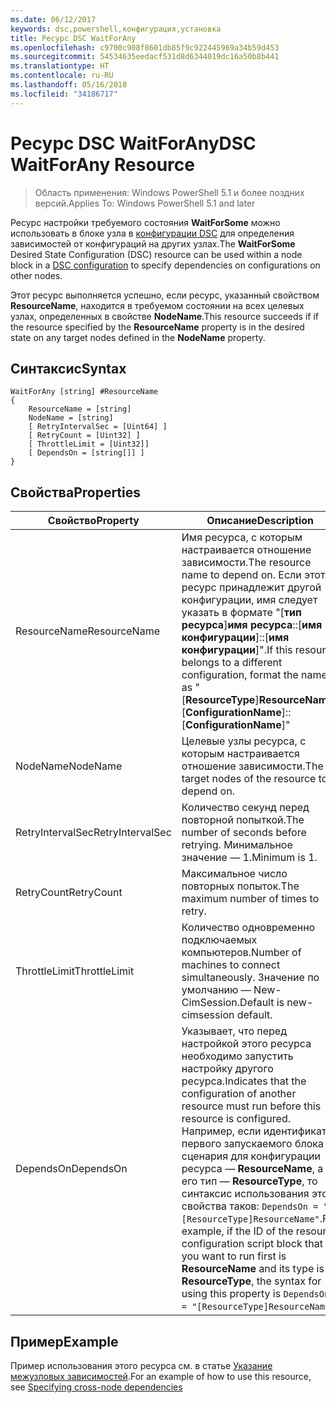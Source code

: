 ```yaml
---
ms.date: 06/12/2017
keywords: dsc,powershell,конфигурация,установка
title: Ресурс DSC WaitForAny
ms.openlocfilehash: c9700c908f8601db85f9c922445969a34b59d453
ms.sourcegitcommit: 54534635eedacf531d8d6344019dc16a50b8b441
ms.translationtype: HT
ms.contentlocale: ru-RU
ms.lasthandoff: 05/16/2018
ms.locfileid: "34186717"
---
```

# <a name="dsc-waitforany-resource"></a><span data-ttu-id="a98f6-103">Ресурс DSC WaitForAny</span><span class="sxs-lookup"><span data-stu-id="a98f6-103">DSC WaitForAny Resource</span></span>

> <span data-ttu-id="a98f6-104">Область применения: Windows PowerShell 5.1 и более поздних версий.</span><span class="sxs-lookup"><span data-stu-id="a98f6-104">Applies To: Windows PowerShell 5.1 and later</span></span>

<span data-ttu-id="a98f6-105">Ресурс настройки требуемого состояния **WaitForSome** можно использовать в блоке узла в [конфигурации DSC](configurations.md) для определения зависимостей от конфигураций на других узлах.</span><span class="sxs-lookup"><span data-stu-id="a98f6-105">The **WaitForSome** Desired State Configuration (DSC) resource can be used within a node block in a [DSC configuration](configurations.md) to specify dependencies on configurations on other nodes.</span></span>

<span data-ttu-id="a98f6-106">Этот ресурс выполняется успешно, если ресурс, указанный свойством **ResourceName**, находится в требуемом состоянии на всех целевых узлах, определенных в свойстве **NodeName**.</span><span class="sxs-lookup"><span data-stu-id="a98f6-106">This resource succeeds if if the resource specified by the **ResourceName** property is in the desired state on any target nodes defined in the **NodeName** property.</span></span>


## <a name="syntax"></a><span data-ttu-id="a98f6-107">Синтаксис</span><span class="sxs-lookup"><span data-stu-id="a98f6-107">Syntax</span></span>

```
WaitForAny [string] #ResourceName
{
    ResourceName = [string]
    NodeName = [string]
    [ RetryIntervalSec = [Uint64] ]
    [ RetryCount = [Uint32] ]
    [ ThrottleLimit = [Uint32]]
    [ DependsOn = [string[]] ]
}
```

## <a name="properties"></a><span data-ttu-id="a98f6-108">Свойства</span><span class="sxs-lookup"><span data-stu-id="a98f6-108">Properties</span></span>

|  <span data-ttu-id="a98f6-109">Свойство</span><span class="sxs-lookup"><span data-stu-id="a98f6-109">Property</span></span>  |  <span data-ttu-id="a98f6-110">Описание</span><span class="sxs-lookup"><span data-stu-id="a98f6-110">Description</span></span>   |
|---|---|
| <span data-ttu-id="a98f6-111">ResourceName</span><span class="sxs-lookup"><span data-stu-id="a98f6-111">ResourceName</span></span>| <span data-ttu-id="a98f6-112">Имя ресурса, с которым настраивается отношение зависимости.</span><span class="sxs-lookup"><span data-stu-id="a98f6-112">The resource name to depend on.</span></span> <span data-ttu-id="a98f6-113">Если этот ресурс принадлежит другой конфигурации, имя следует указать в формате "[__тип ресурса__]__имя ресурса__::[__имя конфигурации__]::[__имя конфигурации__]".</span><span class="sxs-lookup"><span data-stu-id="a98f6-113">If this resource belongs to a different configuration, format the name as "[__ResourceType__]__ResourceName__::[__ConfigurationName__]::[__ConfigurationName__]"</span></span>|
| <span data-ttu-id="a98f6-114">NodeName</span><span class="sxs-lookup"><span data-stu-id="a98f6-114">NodeName</span></span>| <span data-ttu-id="a98f6-115">Целевые узлы ресурса, с которым настраивается отношение зависимости.</span><span class="sxs-lookup"><span data-stu-id="a98f6-115">The target nodes of the resource to depend on.</span></span>|
| <span data-ttu-id="a98f6-116">RetryIntervalSec</span><span class="sxs-lookup"><span data-stu-id="a98f6-116">RetryIntervalSec</span></span>| <span data-ttu-id="a98f6-117">Количество секунд перед повторной попыткой.</span><span class="sxs-lookup"><span data-stu-id="a98f6-117">The number of seconds before retrying.</span></span> <span data-ttu-id="a98f6-118">Минимальное значение — 1.</span><span class="sxs-lookup"><span data-stu-id="a98f6-118">Minimum is 1.</span></span>|
| <span data-ttu-id="a98f6-119">RetryCount</span><span class="sxs-lookup"><span data-stu-id="a98f6-119">RetryCount</span></span>| <span data-ttu-id="a98f6-120">Максимальное число повторных попыток.</span><span class="sxs-lookup"><span data-stu-id="a98f6-120">The maximum number of times to retry.</span></span>|
| <span data-ttu-id="a98f6-121">ThrottleLimit</span><span class="sxs-lookup"><span data-stu-id="a98f6-121">ThrottleLimit</span></span>| <span data-ttu-id="a98f6-122">Количество одновременно подключаемых компьютеров.</span><span class="sxs-lookup"><span data-stu-id="a98f6-122">Number of machines to connect simultaneously.</span></span> <span data-ttu-id="a98f6-123">Значение по умолчанию — New-CimSession.</span><span class="sxs-lookup"><span data-stu-id="a98f6-123">Default is new-cimsession default.</span></span>|
| <span data-ttu-id="a98f6-124">DependsOn</span><span class="sxs-lookup"><span data-stu-id="a98f6-124">DependsOn</span></span> | <span data-ttu-id="a98f6-125">Указывает, что перед настройкой этого ресурса необходимо запустить настройку другого ресурса.</span><span class="sxs-lookup"><span data-stu-id="a98f6-125">Indicates that the configuration of another resource must run before this resource is configured.</span></span> <span data-ttu-id="a98f6-126">Например, если идентификатор первого запускаемого блока сценария для конфигурации ресурса — __ResourceName__, а его тип — __ResourceType__, то синтаксис использования этого свойства таков: `DependsOn = "[ResourceType]ResourceName"`.</span><span class="sxs-lookup"><span data-stu-id="a98f6-126">For example, if the ID of the resource configuration script block that you want to run first is __ResourceName__ and its type is __ResourceType__, the syntax for using this property is `DependsOn = "[ResourceType]ResourceName"`.</span></span>|


## <a name="example"></a><span data-ttu-id="a98f6-127">Пример</span><span class="sxs-lookup"><span data-stu-id="a98f6-127">Example</span></span>

<span data-ttu-id="a98f6-128">Пример использования этого ресурса см. в статье [Указание межузловых зависимостей](crossNodeDependencies.md).</span><span class="sxs-lookup"><span data-stu-id="a98f6-128">For an example of how to use this resource, see [Specifying cross-node dependencies](crossNodeDependencies.md)</span></span>